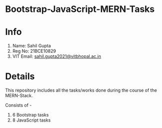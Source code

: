 # Bootstrap-JavaScript-MERN-Tasks
# Info
1) Name: Sahil Gupta
2) Reg No: 21BCE10829
3) VIT Email: sahil.gupta2021@vitbhopal.ac.in

# Details
This repository includes all the tasks/works done during the course of the MERN-Stack.

Consists of - 
1) 6 Bootstrap tasks
2) 8 JavaScript tasks
